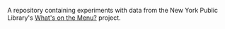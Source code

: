 A repository containing experiments with data from the New York Public Library's [What's on the Menu?](http://menus.nypl.org) project.

